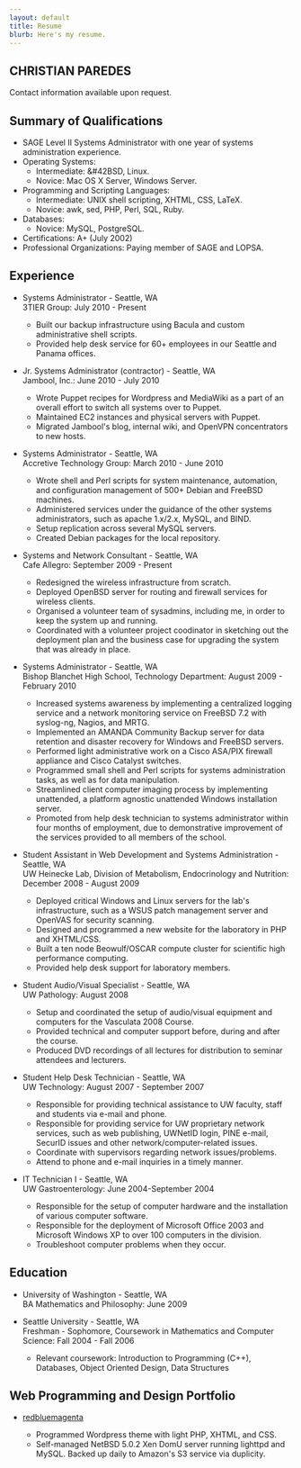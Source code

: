 ```yaml
---
layout: default
title: Resume
blurb: Here's my resume.
---
```


CHRISTIAN PAREDES
------------------

Contact information available upon request.

Summary of Qualifications
-------------------------

* SAGE Level II Systems Administrator with one year of systems administration experience.
* Operating Systems:
	- Intermediate: &#42BSD, Linux.
	- Novice: Mac OS X Server, Windows Server.
* Programming and Scripting Languages: 
	- Intermediate: UNIX shell scripting, XHTML, CSS, LaTeX.
	- Novice: awk, sed, PHP, Perl, SQL, Ruby.
* Databases:
	- Novice: MySQL, PostgreSQL.
* Certifications: A+ (July 2002)
* Professional Organizations: Paying member of SAGE and LOPSA.

Experience
----------

*   Systems Administrator - Seattle, WA  
    3TIER Group: July 2010 - Present

	- Built our backup infrastructure using Bacula and custom administrative shell scripts.
	- Provided help desk service for 60+ employees in our Seattle and Panama offices.

*   Jr. Systems Administrator (contractor) - Seattle, WA  
    Jambool, Inc.: June 2010 - July 2010

	- Wrote Puppet recipes for Wordpress and MediaWiki as a part of an overall effort to
	  switch all systems over to Puppet.
	- Maintained EC2 instances and physical servers with Puppet.
	- Migrated Jambool's blog, internal wiki, and OpenVPN concentrators to new hosts.

*   Systems Administrator - Seattle, WA  
    Accretive Technology Group: March 2010 - June 2010

	- Wrote shell and Perl scripts for system maintenance, automation, and configuration
	  management of 500+ Debian and FreeBSD machines.
	- Administered services under the guidance of the other systems administrators, such as
	  apache 1.x/2.x, MySQL, and BIND.
	- Setup replication across several MySQL servers.
	- Created Debian packages for the local repository.

*   Systems and Network Consultant - Seattle, WA  
    Cafe Allegro: September 2009 - Present

	- Redesigned the wireless infrastructure from scratch.
	- Deployed OpenBSD server for routing and firewall services for wireless clients.
	- Organised a volunteer team of sysadmins, including me, in order to keep the system up and running.
	- Coordinated with a volunteer project coodinator in sketching out the deployment plan and the
	  business case for upgrading the system that was already in place.

*   Systems Administrator - Seattle, WA  
    Bishop Blanchet High School, Technology Department: August 2009 - February 2010

	- Increased systems awareness by implementing a centralized logging service and a network monitoring
	  service on FreeBSD 7.2 with syslog-ng, Nagios, and MRTG.
	- Implemented an AMANDA Community Backup server for data retention and disaster recovery for
	  Windows and FreeBSD servers.
	- Performed light administrative work on a Cisco ASA/PIX firewall appliance and Cisco Catalyst switches.
	- Programmed small shell and Perl scripts for systems administration tasks, as well as for data manipulation.
	- Streamlined client computer imaging process by implementing unattended, a platform agnostic unattended
	  Windows installation server.
	- Promoted from help desk technician to systems administrator within four months of employment, due to
	  demonstrative improvement of the services provided to all members of the school.

*   Student Assistant in Web Development and Systems Administration - Seattle, WA  
    UW Heinecke Lab, Division of Metabolism, Endocrinology and Nutrition: December 2008 - August 2009

	- Deployed critical Windows and Linux servers for the lab's infrastructure, such as a WSUS patch
	  management server and OpenVAS for security scanning.
	- Designed and programmed a new website for the laboratory in PHP and XHTML/CSS.
	- Built a ten node Beowulf/OSCAR compute cluster for scientific high performance computing.
	- Provided help desk support for laboratory members.

*   Student Audio/Visual Specialist - Seattle, WA  
    UW Pathology: August 2008

	- Setup and coordinated the setup of audio/visual equipment and computers for the Vasculata 2008 Course.
	- Provided technical and computer support before, during and after the course.
	- Produced DVD recordings of all lectures for distribution to seminar attendees and lecturers.

*   Student Help Desk Technician - Seattle, WA  
    UW Technology: August 2007 - September 2007

	- Responsible for providing technical assistance to UW faculty, staff and students via e-mail and phone.
	- Responsible for providing service for UW proprietary network services, such as web publishing, UWNetID
	  login, PINE e-mail, SecurID issues and other network/computer-related issues.
	- Coordinate with supervisors regarding network issues/problems.
	- Attend to phone and e-mail inquiries in a timely manner.

*   IT Technician I - Seattle, WA  
    UW Gastroenterology: June 2004-September 2004

	- Responsible for the setup of computer hardware and the installation of various computer software.
	- Responsible for the deployment of Microsoft Office 2003 and Microsoft Windows XP to over 100 computers
	  in the division.
	- Troubleshoot computer problems when they occur.


Education
---------

*   University of Washington - Seattle, WA  
    BA Mathematics and Philosophy: June 2009

*   Seattle University - Seattle, WA  
    Freshman - Sophomore, Coursework in Mathematics and Computer Science: Fall 2004 - Fall 2006

	- Relevant coursework: Introduction to Programming (C++), Databases, Object Oriented Design, Data Structures


Web Programming and Design Portfolio
------------------------------------

* [redbluemagenta][rbm]

	- Programmed Wordpress theme with light PHP, XHTML, and CSS.
	- Self-managed NetBSD 5.0.2 Xen DomU server running lighttpd and MySQL.  Backed up daily to Amazon's S3
	  service via duplicity.

[rbm]: http://redbluemagenta.com
